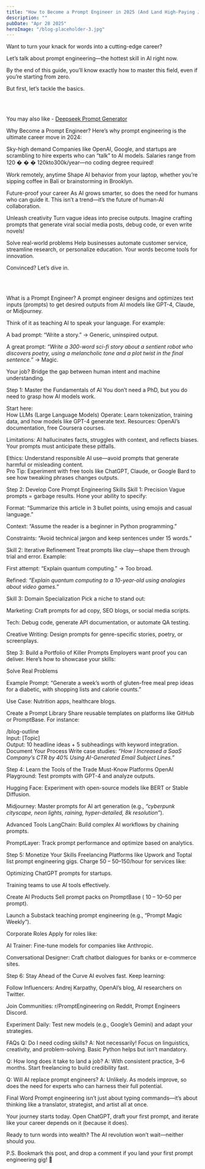 ```yaml
---
title: "How to Become a Prompt Engineer in 2025 (And Land High-Paying Jobs)"
description: ""
pubDate: "Apr 28 2025"
heroImage: "/blog-placeholder-3.jpg"
---
```


Want to turn your knack for words into a cutting-edge career?

Let’s talk about prompt engineering—the hottest skill in AI right now.

By the end of this guide, you’ll know exactly how to master this field, even if you’re starting from zero.

But first, let’s tackle the basics.

<br></br>

You may also like - <a href="https://deepseekpromptgenerator.com/">Deepseek Prompt Generator</a>

Why Become a Prompt Engineer?
Here’s why prompt engineering is the ultimate career move in 2024:

Sky-high demand
Companies like OpenAI, Google, and startups are scrambling to hire experts who can “talk” to AI models. Salaries range from 
120
�
�
�
120kto300k/year—no coding degree required!

Work remotely, anytime
Shape AI behavior from your laptop, whether you’re sipping coffee in Bali or brainstorming in Brooklyn.

Future-proof your career
As AI grows smarter, so does the need for humans who can guide it. This isn’t a trend—it’s the future of human-AI collaboration.

Unleash creativity
Turn vague ideas into precise outputs. Imagine crafting prompts that generate viral social media posts, debug code, or even write novels!

Solve real-world problems
Help businesses automate customer service, streamline research, or personalize education. Your words become tools for innovation.

Convinced? Let’s dive in.

<br></br>

What is a Prompt Engineer?
A prompt engineer designs and optimizes text inputs (prompts) to get desired outputs from AI models like GPT-4, Claude, or Midjourney.

Think of it as teaching AI to speak your language. For example:

A bad prompt: “Write a story.” → Generic, uninspired output.

A great prompt: *“Write a 300-word sci-fi story about a sentient robot who discovers poetry, using a melancholic tone and a plot twist in the final sentence.”* → Magic.

Your job? Bridge the gap between human intent and machine understanding.

Step 1: Master the Fundamentals of AI
You don’t need a PhD, but you do need to grasp how AI models work.

Start here:
<br>
How LLMs (Large Language Models) Operate: Learn tokenization, training data, and how models like GPT-4 generate text. Resources: OpenAI’s documentation, free Coursera courses.

Limitations: AI hallucinates facts, struggles with context, and reflects biases. Your prompts must anticipate these pitfalls.

Ethics: Understand responsible AI use—avoid prompts that generate harmful or misleading content.
<br>
Pro Tip: Experiment with free tools like ChatGPT, Claude, or Google Bard to see how tweaking phrases changes outputs.

Step 2: Develop Core Prompt Engineering Skills
Skill 1: Precision
Vague prompts = garbage results. Hone your ability to specify:

Format: “Summarize this article in 3 bullet points, using emojis and casual language.”

Context: “Assume the reader is a beginner in Python programming.”

Constraints: “Avoid technical jargon and keep sentences under 15 words.”

Skill 2: Iterative Refinement
Treat prompts like clay—shape them through trial and error. Example:

First attempt: “Explain quantum computing.” → Too broad.

Refined: *“Explain quantum computing to a 10-year-old using analogies about video games.”*

Skill 3: Domain Specialization
Pick a niche to stand out:

Marketing: Craft prompts for ad copy, SEO blogs, or social media scripts.

Tech: Debug code, generate API documentation, or automate QA testing.

Creative Writing: Design prompts for genre-specific stories, poetry, or screenplays.

Step 3: Build a Portfolio of Killer Prompts
Employers want proof you can deliver. Here’s how to showcase your skills:

Solve Real Problems

Example Prompt: “Generate a week’s worth of gluten-free meal prep ideas for a diabetic, with shopping lists and calorie counts.”

Use Case: Nutrition apps, healthcare blogs.

Create a Prompt Library
Share reusable templates on platforms like GitHub or PromptBase. For instance:

/blog-outline  
Input: [Topic]  
Output: 10 headline ideas + 5 subheadings with keyword integration.  
Document Your Process
Write case studies: *“How I Increased a SaaS Company’s CTR by 40% Using AI-Generated Email Subject Lines.”*

Step 4: Learn the Tools of the Trade
Must-Know Platforms
OpenAI Playground: Test prompts with GPT-4 and analyze outputs.

Hugging Face: Experiment with open-source models like BERT or Stable Diffusion.

Midjourney: Master prompts for AI art generation (e.g., *“cyberpunk cityscape, neon lights, raining, hyper-detailed, 8k resolution”*).

Advanced Tools
LangChain: Build complex AI workflows by chaining prompts.

PromptLayer: Track prompt performance and optimize based on analytics.

Step 5: Monetize Your Skills
Freelancing
Platforms like Upwork and Toptal list prompt engineering gigs. Charge 
50
–
50–150/hour for services like:

Optimizing ChatGPT prompts for startups.

Training teams to use AI tools effectively.

Create AI Products
Sell prompt packs on PromptBase (
10
–
10–50 per prompt).

Launch a Substack teaching prompt engineering (e.g., “Prompt Magic Weekly”).

Corporate Roles
Apply for roles like:

AI Trainer: Fine-tune models for companies like Anthropic.

Conversational Designer: Craft chatbot dialogues for banks or e-commerce sites.

Step 6: Stay Ahead of the Curve
AI evolves fast. Keep learning:

Follow Influencers: Andrej Karpathy, OpenAI’s blog, AI researchers on Twitter.

Join Communities: r/PromptEngineering on Reddit, Prompt Engineers Discord.

Experiment Daily: Test new models (e.g., Google’s Gemini) and adapt your strategies.

FAQs
Q: Do I need coding skills?
A: Not necessarily! Focus on linguistics, creativity, and problem-solving. Basic Python helps but isn’t mandatory.

Q: How long does it take to land a job?
A: With consistent practice, 3–6 months. Start freelancing to build credibility fast.

Q: Will AI replace prompt engineers?
A: Unlikely. As models improve, so does the need for experts who can harness their full potential.

Final Word
Prompt engineering isn’t just about typing commands—it’s about thinking like a translator, strategist, and artist all at once.

Your journey starts today. Open ChatGPT, draft your first prompt, and iterate like your career depends on it (because it does).

Ready to turn words into wealth? The AI revolution won’t wait—neither should you.

P.S. Bookmark this post, and drop a comment if you land your first prompt engineering gig! 🚀
